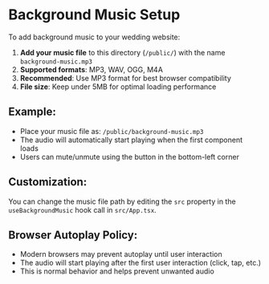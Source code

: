 # Background Music Setup

To add background music to your wedding website:

1. **Add your music file** to this directory (`/public/`) with the name `background-music.mp3`
2. **Supported formats**: MP3, WAV, OGG, M4A
3. **Recommended**: Use MP3 format for best browser compatibility
4. **File size**: Keep under 5MB for optimal loading performance

## Example:
- Place your music file as: `/public/background-music.mp3`
- The audio will automatically start playing when the first component loads
- Users can mute/unmute using the button in the bottom-left corner

## Customization:
You can change the music file path by editing the `src` property in the `useBackgroundMusic` hook call in `src/App.tsx`.

## Browser Autoplay Policy:
- Modern browsers may prevent autoplay until user interaction
- The audio will start playing after the first user interaction (click, tap, etc.)
- This is normal behavior and helps prevent unwanted audio

